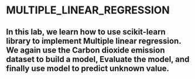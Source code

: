 # MULTIPLE_LINEAR_REGRESSION
## In this lab, we learn how to use scikit-learn library to implement Multiple linear regression. We again use the Carbon dioxide emission dataset to build a model, Evaluate the model, and finally use model to predict unknown value.
